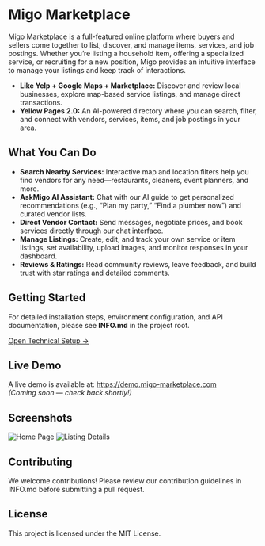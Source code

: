 # Migo Marketplace

Migo Marketplace is a full-featured online platform where buyers and sellers come together to list, discover, and manage items, services, and job postings. Whether you’re listing a household item, offering a specialized service, or recruiting for a new position, Migo provides an intuitive interface to manage your listings and keep track of interactions.

- **Like Yelp + Google Maps + Marketplace:** Discover and review local businesses, explore map-based service listings, and manage direct transactions.
- **Yellow Pages 2.0:** An AI-powered directory where you can search, filter, and connect with vendors, services, items, and job postings in your area.

## What You Can Do

- **Search Nearby Services:** Interactive map and location filters help you find vendors for any need—restaurants, cleaners, event planners, and more.
- **AskMigo AI Assistant:** Chat with our AI guide to get personalized recommendations (e.g., “Plan my party,” “Find a plumber now”) and curated vendor lists.
- **Direct Vendor Contact:** Send messages, negotiate prices, and book services directly through our chat interface.
- **Manage Listings:** Create, edit, and track your own service or item listings, set availability, upload images, and monitor responses in your dashboard.
- **Reviews & Ratings:** Read community reviews, leave feedback, and build trust with star ratings and detailed comments.

## Getting Started

For detailed installation steps, environment configuration, and API documentation, please see **INFO.md** in the project root.

[Open Technical Setup →](./TECH_STACK.md)

## Live Demo

A live demo is available at: https://demo.migo-marketplace.com  
_(Coming soon — check back shortly!)_

## Screenshots

![Home Page](./frontend/public/images/screenshot-home.png)
![Listing Details](./frontend/public/images/screenshot-details.png)

## Contributing

We welcome contributions! Please review our contribution guidelines in INFO.md before submitting a pull request.

## License

This project is licensed under the MIT License.
